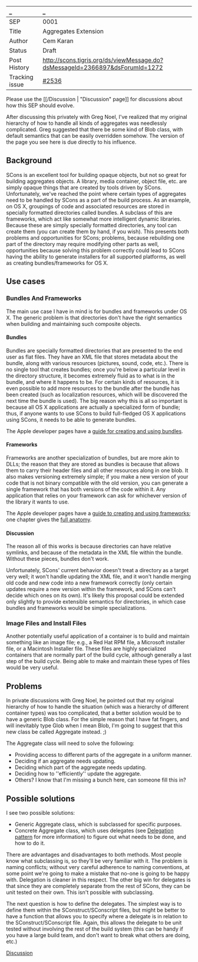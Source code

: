 
 _ | _
:--|:--
SEP | 0001
Title | Aggregates Extension
Author | Cem Karan
Status | Draft
Post History| http://scons.tigris.org/ds/viewMessage.do?dsMessageId=2366897&dsForumId=1272
Tracking issue | [#2536](/scons/issues/2536)

Please use the [[/Discussion | "Discussion" page]] for discussions about how this SEP should evolve.

After discussing this privately with Greg Noel, I've realized that my original hierarchy of how to handle all kinds of aggregates was needlessly complicated.  Greg suggested that there be some kind of Blob class, with default semantics that can be easily overridden somehow.  The version of the page you see here is due directly to his influence.

## Background

SCons is an excellent tool for building opaque objects, but not so great for building aggregates objects.  A library, media container, object file, etc. are simply opaque things that are created by tools driven by SCons.  Unfortunately, we've reached the point where certain types of aggregates need to be handled by SCons as a part of the build process.  As an example, on OS X, groupings of code and associated resources are stored in specially formatted directories called bundles.  A subclass of this are frameworks, which act like somewhat more intelligent dynamic libraries.  Because these are simply specially formatted directories, any tool can create them (you can create them by hand, if you wish).  This presents both problems and opportunities for SCons; problems, because rebuilding one part of the directory may require modifying other parts as well, opportunities because solving this problem correctly could lead to SCons having the ability to generate installers for all supported platforms, as well as creating bundles/frameworks for OS X.

## Use cases

### Bundles And Frameworks
The main use case I have in mind is for bundles and frameworks under OS X.  The generic problem is that directories don't have the right semantics when building and maintaining such composite objects.

#### Bundles
Bundles are specially formatted directories that are presented to the end user as flat files.  They have an XML file that stores metadata about the bundle, along with various resources (pictures, sound, code, etc.).  There is no single tool that creates bundles; once you're below a particular level in the directory structure, it becomes extremely fluid as to what is in the bundle, and where it happens to be.  For certain kinds of resources, it is even possible to add more resources to the bundle after the bundle has been created (such as localization resources, which will be discovered the next time the bundle is used).  The big reason why this is all so important is because all OS X applications are actually a specialized form of bundle; thus, if anyone wants to use SCons to build full-fledged OS X applications using SCons, it needs to be able to generate bundles.

The Apple developer pages have a [guide for creating and using bundles](https://developer.apple.com/documentation/CoreFoundation/Conceptual/CFBundles/Introduction/Introduction.html).

#### Frameworks
Frameworks are another specialization of bundles, but are more akin to DLLs; the reason that they are stored as bundles is because that allows them to carry their header files and all other resources along in one blob.  It also makes versioning extremely simple; if you make a new version of your code that is not binary compatible with the old version, you can generate a single framework that has both versions of the code within it.  Any application that relies on your framework can ask for whichever version of the library it wants to use.

The Apple developer pages have a [guide to creating and using frameworks](https://developer.apple.com/documentation/MacOSX/Conceptual/BPFrameworks/Frameworks.html);
one chapter gives the [full anatomy](https://developer.apple.com/documentation/MacOSX/Conceptual/BPFrameworks/Concepts/FrameworkAnatomy.html).

#### Discussion
The reason all of this works is because directories can have relative symlinks, and because of the metadata in the XML file within the bundle.  Without these pieces, bundles don't work.

Unfortunately, SCons' current behavior doesn't treat a directory as a target very well; it won't handle updating the XML file, and it won't handle merging old code and new code into a new framework correctly (only certain updates require a new version within the framework, and SCons can't decide which ones on its own).  It's likely this proposal could be extended only slightly to provide extensible semantics for directories, in which case bundles and frameworks would be simple specializations.

### Image Files and Install Files

Another potentially useful application of a container is to build and maintain something like an image file; e.g., a Red Hat RPM file,  a Microsoft installer file, or a Macintosh Installer file.  These files are highly specialized containers that are normally part of the build cycle, although generally a last step of the build cycle.  Being able to make and maintain these types of files would be very useful.

## Problems

In private discussions with Greg Noel, he pointed out that my original hierarchy of how to handle the situation (which was a hierarchy of different container types) was too complicated, that a better solution would be to have a generic Blob class.  For the simple reason that I have fat fingers, and will inevitably type Glob when I mean Blob, I'm going to suggest that this new class be called Aggregate instead. ;)

The Aggregate class will need to solve the following:

 * Providing access to different parts of the aggregate in a uniform manner.
 * Deciding if an aggregate needs updating.
 * Deciding which part of the aggregate needs updating.
 * Deciding how to ''efficiently'' update the aggregate.
 * Others?  I know that I'm missing a bunch here, can someone fill this in?

## Possible solutions

I see two possible solutions:

 * Generic Aggregate class, which is subclassed for specific purposes.
 * Concrete Aggregate class, which uses delegates (see [Delegation pattern](https://en.wikipedia.org/wiki/Delegate_method) for more information) to figure out what needs to be done, and how to do it.

There are advantages and disadvantages to both methods.  Most people know what subclassing is, so they'll be very familiar with it.  The problem is naming conflicts; without very careful adherence to naming conventions, at some point we're going to make a mistake that no-one is going to be happy with.  Delegation is cleaner in this respect.  The other big win for delegates is that since they are completely separate from the rest of SCons, they can be unit tested on their own.  This isn't possible with subclassing.

The next question is how to define the delegates.  The simplest way is to define them within the SConstruct/SConscript files, but might be better to have a function that allows you to specify where a delegate is in relation to the SConstruct/SConscript file.  Again, this allows the delegate to be unit tested without involving the rest of the build system (this can be handy if you have a large build team, and don't want to break what others are doing, etc.)


[Discussion](ContainersDiscussion)
